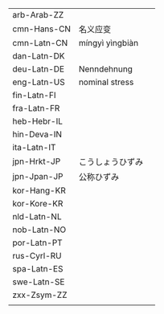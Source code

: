 | | | |
|-|-|-|
| arb-Arab-ZZ |  |  |
| cmn-Hans-CN | 名义应变 |  |
| cmn-Latn-CN | míngyì yìngbiàn |  |
| dan-Latn-DK |  |  |
| deu-Latn-DE | Nenndehnung |  |
| eng-Latn-US | nominal stress |  |
| fin-Latn-FI |  |  |
| fra-Latn-FR |  |  |
| heb-Hebr-IL |  |  |
| hin-Deva-IN |  |  |
| ita-Latn-IT |  |  |
| jpn-Hrkt-JP | こうしょうひずみ |  |
| jpn-Jpan-JP | 公称ひずみ |  |
| kor-Hang-KR |  |  |
| kor-Kore-KR |  |  |
| nld-Latn-NL |  |  |
| nob-Latn-NO |  |  |
| por-Latn-PT |  |  |
| rus-Cyrl-RU |  |  |
| spa-Latn-ES |  |  |
| swe-Latn-SE |  |  |
| zxx-Zsym-ZZ |  |  |
|  |  |  |
